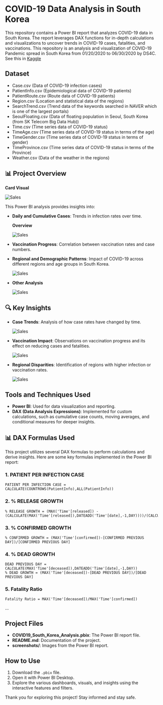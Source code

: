 # COVID-19 Data Analysis in South Korea

This repository contains a Power BI report that analyzes COVID-19 data in South Korea. The report leverages DAX functions for in-depth calculations and visualizations to uncover trends in COVID-19 cases, fatalities, and vaccinations.
This repository is an analysis and visualization of COVID-19 Pandemic spread in South Korea from 01/20/2020 to 06/30/2020 by DS4C.
See this in [Kaggle](https://www.kaggle.com/datasets/kimjihoo/coronavirusdataset/data)

## Dataset
- Case.csv (Data of COVID-19 infection cases)
- PatientInfo.csv (Epidemiological data of COVID-19 patients)
- PatientRoute.csv (Route data of COVID-19 patients)
- Region.csv (Location and statistical data of the regions)
- SearchTrend.csv (Trend data of the keywords searched in NAVER which is one of the largest portals)
- SeoulFloating.csv (Data of floating population in Seoul, South Korea (from SK Telecom Big Data Hub))
- Time.csv (Time series data of COVID-19 status)
- TimeAge.csv (Time series data of COVID-19 status in terms of the age)
- TimeGender.csv (Time series data of COVID-19 status in terms of gender)
- TimeProvince.csv (Time series data of COVID-19 status in terms of the Province)
- Weather.csv (Data of the weather in the regions)

## 📊 Project Overview
**Card Visual**

 ![Sales](screenshots/card.png)

This Power BI analysis provides insights into:
- **Daily and Cumulative Cases**: Trends in infection rates over time.
  
  **Overview**
  
   ![Sales](screenshots/overview.png)
  

- **Vaccination Progress**: Correlation between vaccination rates and case numbers.
- **Regional and Demographic Patterns**: Impact of COVID-19 across different regions and age groups in South Korea.

   ![Sales](screenshots/province.png)

- **Other Analysis**

  ![Sales](screenshots/other.png)

## 🔍 Key Insights

- **Case Trends**: Analysis of how case rates have changed by time.

   ![Sales](screenshots/time.png)
  
- **Vaccination Impact**: Observations on vaccination progress and its effect on reducing cases and fatalities.
  
  ![Sales](screenshots/patient.png)
  
- **Regional Disparities**: Identification of regions with higher infection or vaccination rates.

  ![Sales](screenshots/infection.png)

## Tools and Techniques Used

- **Power BI**: Used for data visualization and reporting.
- **DAX (Data Analysis Expressions)**: Implemented for custom calculations, such as cumulative case counts, moving averages, and conditional measures for deeper insights.
## 📊 DAX Formulas Used

This project utilizes several DAX formulas to perform calculations and derive insights. Here are some key formulas implemented in the Power BI report:

### 1. PATIENT PER INFECTION CASE
```dax
PATIENT PER INFECTION CASE = CALCULATE(COUNTROWS(PatientInfo),ALL(PatientInfo))
```
### 2. % RELEASE GROWTH
```dax
% RELEASE GROWTH = (MAX('Time'[released]) - (CALCULATE(MAX('Time'[released]),DATEADD('Time'[date],-1,DAY))))/(CALCULATE(MAX('Time'[released]),DATEADD('Time'[date],-1,DAY)))
```
### 3. % CONFIRMED GROWTH
```dax
% CONFIRMED GROWTH = (MAX('Time'[confirmed])-[CONFIRMED PREVIOUS DAY])/[CONFIRMED PREVIOUS DAY]
```
### 4. % DEAD GROWTH
```dax
DEAD PREVIOUS DAY = CALCULATE(MAX('Time'[deceased]),DATEADD('Time'[date],-1,DAY))
% DEAD GROWTH = (MAX('Time'[deceased])-[DEAD PREVIOUS DAY])/[DEAD PREVIOUS DAY]
```
### 5. Fatality Ratio
```dax
Fatality Ratio = MAX('Time'[deceased])/MAX('Time'[confirmed])
```
...

## Project Files

- **COVID19_South_Korea_Analysis.pbix**: The Power BI report file.
- **README.md**: Documentation of the project.
- **screenshots/**: Images from the Power BI report.

## How to Use

1. Download the `.pbix` file.
2. Open it with Power BI Desktop.
3. Explore the various dashboards, visuals, and insights using the interactive features and filters.


Thank you for exploring this project! Stay informed and stay safe.

